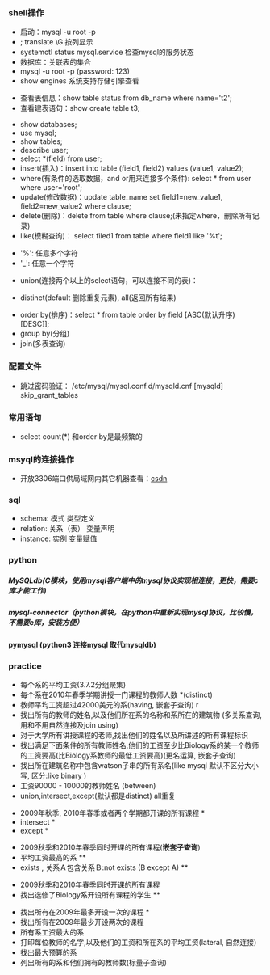 ### shell操作
- 启动：mysql -u root -p
- ; translate \G 按列显示
- systemctl status mysql.service 检查mysql的服务状态
- 数据库：关联表的集合
- mysql -u root -p (password: 123)
- show engines 系统支持存储引擎查看
 + 查看表信息：show table status from db_name where name='t2';
 + 查看建表语句：show create table t3;
- show databases;
- use mysql;
- show tables;
- describe user;
- select *(field) from user;
- insert(插入)：insert into table (field1, field2) values (value1, value2);
- where(有条件的选取数据，and or用来连接多个条件): select * from user where user='root';
- update(修改数据)：update table_name set field1=new_value1, field2=new_value2 where clause;
- delete(删除)：delete from table where clause;(未指定where，删除所有记录)
- like(模糊查询)： select filed1 from table where field1 like '%t';
 + '%': 任意多个字符
 + '_': 任意一个字符
- union(连接两个以上的select语句，可以连接不同的表)：
 + distinct(default 删除重复元素), all(返回所有结果)
- order by(排序)：select * from table order by field [ASC(默认升序) [DESC]];
- group by(分组)
- join(多表查询)


### 配置文件
- 跳过密码验证： /etc/mysql/mysql.conf.d/mysqld.cnf
      [mysqld] skip_grant_tables


### 常用语句
- select count(*) 和order by是最频繁的
### msyql的连接操作
- 开放3306端口供局域网内其它机器查看：[csdn](https://blog.csdn.net/freezingxu/article/details/77088506)

### sql
- schema: 模式  类型定义
- relation: 关系（表） 变量声明
- instance: 实例  变量赋值


### python
##### MySQLdb(C模块，使用mysql客户端中的mysql协议实现相连接，更快，需要c库才能工作)
##### mysql-connector（python模块，在python中重新实现mysql协议，比较慢，不需要c库，安装方便）
#### pymysql (python3 连接mysql 取代mysqldb)

### practice
- 每个系的平均工资(3.7.2分组聚集)
- 每个系在2010年春季学期讲授一门课程的教师人数 *(distinct)
- 教师平均工资超过42000美元的系(having, 嵌套子查询) r
- 找出所有的教师的姓名,以及他们所在系的名称和系所在的建筑物 (多关系查询, 用和不用自然连接及join using)
- 对于大学所有讲授课程的老师,找出他们的姓名以及所讲述的所有课程标识
- 找出满足下面条件的所有教师姓名,他们的工资至少比Biology系的某一个教师的工资要高(比Biology系教师的最低工资要高)(更名运算, 嵌套子查询)
- 找出所在建筑名称中包含watson子串的所有系名(like mysql 默认不区分大小写, 区分:like binary )
- 工资90000 - 10000的教师姓名 (between)
- union,intersect,except(默认都是distinct) all重复
 + 2009年秋季, 2010年春季或者两个学期都开课的所有课程 *
 + intersect *
 + except *
- 2009秋季和2010年春季同时开课的所有课程(**嵌套子查询**)
- 平均工资最高的系 **
- exists , 关系Ａ包含关系Ｂ:not exists (B except A) **
 + 2009秋季和2010年春季同时开课的所有课程
 + 找出选修了Biology系开设所有课程的学生 **
- 找出所有在2009年最多开设一次的课程 *
- 找出所有在2009年最少开设两次的课程
- 所有系工资最大的系
- 打印每位教师的名字,以及他们的工资和所在系的平均工资(lateral, 自然连接)
- 找出最大预算的系
- 列出所有的系和他们拥有的教师数(标量子查询)
